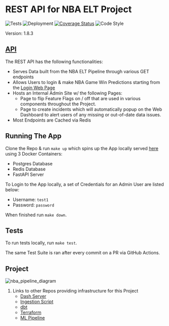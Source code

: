 # REST API for NBA ELT Project
![Tests](https://github.com/jyablonski/nba_elt_rest_api/actions/workflows/test.yaml/badge.svg) ![Deployment](https://github.com/jyablonski/nba_elt_rest_api/actions/workflows/deploy.yaml/badge.svg) [![Coverage Status](https://coveralls.io/repos/github/jyablonski/nba_elt_rest_api/badge.svg?branch=master)](https://coveralls.io/github/jyablonski/nba_elt_rest_api?branch=master) ![Code Style](https://img.shields.io/badge/code%20style-black-000000.svg)

Version: 1.8.3

## [API](https://api.jyablonski.dev)

The REST API has the following functionalities:
- Serves Data built from the NBA ELT Pipeline through various GET endpoints
- Allows Users to login & make NBA Game Win Predictions starting from the [Login Web Page](https://api.jyablonski.dev/login)
- Hosts an Internal Admin Site w/ the following Pages:
  -  Page to flip Feature Flags on / off that are used in various components throughout the Project.
  -  Page to create incidents which will automatically popup on the Web Dashboard to alert users of any missing or out-of-date data issues.
- Most Endpoints are Cached via Redis

## Running The App
Clone the Repo & run `make up` which spins up the App locally served [here](http://localhost:8080/) using 3 Docker Containers:
- Postgres Database
- Redis Database
- FastAPI Server

To Login to the App locally, a set of Credentials for an Admin User are listed below:
- Username: `test1`
- Password: `password`

When finished run `make down`.

## Tests
To run tests locally, run `make test`.

The same Test Suite is ran after every commit on a PR via GitHub Actions.

## Project
![nba_pipeline_diagram](https://github.com/jyablonski/nba_elt_rest_api/assets/16946556/12d00fcf-1d5a-4ced-a392-b7a8de239ff2)

1. Links to other Repos providing infrastructure for this Project
    * [Dash Server](https://github.com/jyablonski/nba_elt_dashboard)
    * [Ingestion Script](https://github.com/jyablonski/nba_elt_ingestion)
    * [dbt](https://github.com/jyablonski/nba_elt_dbt)
    * [Terraform](https://github.com/jyablonski/aws_terraform)
    * [ML Pipeline](https://github.com/jyablonski/nba_elt_mlflow)

